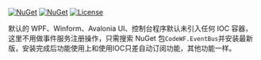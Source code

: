 [![NuGet](https://img.shields.io/nuget/v/CodeWF.EventBus.svg)](https://www.nuget.org/packages/CodeWF.EventBus/)
[![NuGet](https://img.shields.io/nuget/dt/CodeWF.EventBus.svg)](https://www.nuget.org/packages/CodeWF.EventBus/)
[![License](https://img.shields.io/github/license/dotnet9/CodeWF.EventBus)](LICENSE)

默认的 WPF、Winform、Avalonia UI、控制台程序默认未引入任何 IOC 容器，这里不用做事件服务注册操作，只需搜索 NuGet 包`CodeWF.EventBus`并安装最新版，安装完成后功能使用上和使用IOC只差自动订阅功能，其他功能一样。